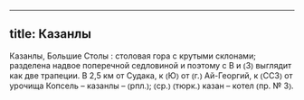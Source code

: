 
---
title: Казанлы
---
Казанлы, Большие Столы
: столовая гора с крутыми склонами; разделена надвое поперечной седловиной и поэтому с В и ⦅З⦆ выглядит как две трапеции. В 2,5 км от Судака, к ⦅Ю⦆ от ⦅г.⦆ Ай-Георгий, к ⦅ССЗ⦆ от урочища Копсель – казанлы – ⦅рпл.⦆; ⦅ср.⦆ ⦅тюрк.⦆ казан – котел ⦅пр. № 3⦆.
